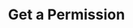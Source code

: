 ---
title: Get a Permission
excerpt: Retrieve a Permission
api:
  file: jacobswagger.json
  operationId: get_api-v1-permissions-permissionid
hidden: false
---